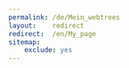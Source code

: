 ```yaml
---
permalink: /de/Mein_webtrees
layout:    redirect
redirect:  /en/My_page
sitemap:
    exclude: yes
---
```

